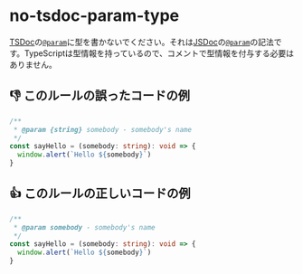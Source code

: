 # no-tsdoc-param-type

[TSDoc](https://tsdoc.org/)の[`@param`](https://tsdoc.org/pages/tags/param/)に型を書かないでください。それは[JSDoc](https://jsdoc.app/)の[`@param`](https://jsdoc.app/tags-param)の記法です。TypeScriptは型情報を持っているので、コメントで型情報を付与する必要はありません。

## :thumbsdown: このルールの誤ったコードの例

```ts
/**
 * @param {string} somebody - somebody's name
 */
const sayHello = (somebody: string): void => {
  window.alert(`Hello ${somebody}`)
}
```

## :thumbsup: このルールの正しいコードの例

```ts
/**
 * @param somebody - somebody's name
 */
const sayHello = (somebody: string): void => {
  window.alert(`Hello ${somebody}`)
}
```
